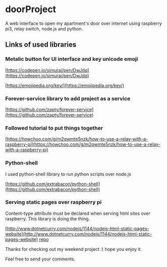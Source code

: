 # doorProject
A web interface to open my apartment's door over internet using raspberry pi3, relay switch, node.js and python.



## Links of used libraries 

### Metalic button for UI interface and key unicode emoji

[https://codepen.io/simurai/pen/DwJdq](https://codepen.io/simurai/pen/DwJdq)

[https://emojipedia.org/key/](https://emojipedia.org/key/)


### Forever-service library to add project as a service

[https://github.com/zapty/forever-service](https://github.com/zapty/forever-service)


### Followed tutorial to put things together

[https://howchoo.com/g/m2qwmte5nzk/how-to-use-a-relay-with-a-raspberry-pi](https://howchoo.com/g/m2qwmte5nzk/how-to-use-a-relay-with-a-raspberry-pi)

### Python-shell

I used python-shell library to run python scripts over node.js

[https://github.com/extrabacon/python-shell](https://github.com/extrabacon/python-shell)

### Serving static pages over raspberry pi

Content-type attribute must be declared when serving html sites over raspberry.
This library is doing the thing.

[http://www.dotnetcurry.com/nodejs/1144/nodejs-html-static-pages-website](http://www.dotnetcurry.com/nodejs/1144/nodejs-html-static-pages-website)
[repo](https://github.com/dotnetcurry/node.js-html-static-content)


Thanks for checking out my weekend project :) hope you enjoy it.

Feel free to send your comments.

